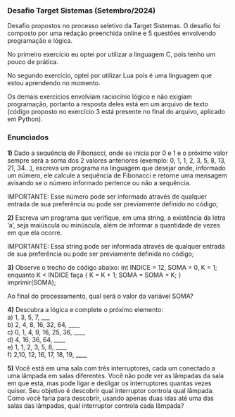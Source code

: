 ### Desafio Target Sistemas (Setembro/2024)

<p>Desafio propostos no processo seletivo da Target Sistemas. O desafio foi composto por uma redação preenchida online e 5 questões envolvendo programação e lógica.
<p>No primeiro exercício eu optei por utilizar a linguagem C, pois tenho um pouco de prática.
<p>No segundo exercício, optei por utilizar Lua pois é uma linguagem que estou aprendendo no momento.
<p>Os demais exercícios envolviam raciocínio lógico e não exigiam programação, portanto a resposta deles está em um arquivo de texto (código proposto no exercício 3 está presente no final do arquivo, aplicado em Python).

### Enunciados

<b>1)</b> Dado a sequência de Fibonacci, onde se inicia por 0 e 1 e o próximo valor sempre será a soma dos 2 valores anteriores (exemplo: 0, 1, 1, 2, 3, 5, 8, 13, 21, 34...), escreva um programa na linguagem que desejar onde, informado um número, ele calcule a sequência de Fibonacci e retorne uma mensagem avisando se o número informado pertence ou não a sequência. 

IMPORTANTE: Esse número pode ser informado através de qualquer entrada de sua preferência ou pode ser previamente definido no código;

<b>2)</b> Escreva um programa que verifique, em uma string, a existência da letra ‘a’, seja maiúscula ou minúscula, além de informar a quantidade de vezes em que ela ocorre. 

IMPORTANTE: Essa string pode ser informada através de qualquer entrada de sua preferência ou pode ser previamente definida no código; 

<b>3)</b> Observe o trecho de código abaixo: int INDICE = 12, SOMA = 0, K = 1; enquanto K < INDICE faça { K = K + 1; SOMA = SOMA + K; } imprimir(SOMA); 

Ao final do processamento, qual será o valor da variável SOMA? 

<b>4)</b> Descubra a lógica e complete o próximo elemento:<br>
a) 1, 3, 5, 7, ___ <br>
b) 2, 4, 8, 16, 32, 64, ____ <br>
c) 0, 1, 4, 9, 16, 25, 36, ____ <br>
d) 4, 16, 36, 64, ____ <br>
e) 1, 1, 2, 3, 5, 8, ____ <br>
f) 2,10, 12, 16, 17, 18, 19, ____ <br>


<b>5)</b> Você está em uma sala com três interruptores, cada um conectado a uma lâmpada em salas diferentes. Você não pode ver as lâmpadas da sala em que está, mas pode ligar e desligar os interruptores quantas vezes quiser. Seu objetivo é descobrir qual interruptor controla qual lâmpada. Como você faria para descobrir, usando apenas duas idas até uma das salas das lâmpadas, qual interruptor controla cada lâmpada?   
